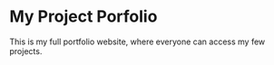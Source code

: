 # My Project Porfolio

This is my full portfolio website, where everyone can access my few projects.